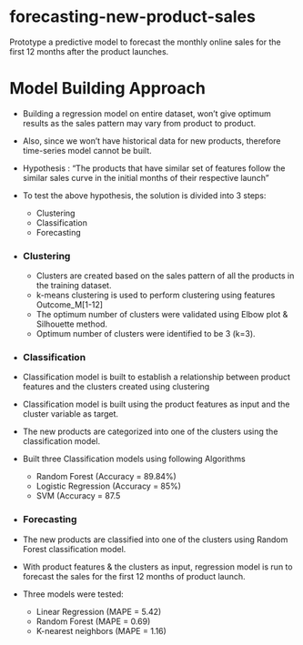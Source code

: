 # forecasting-new-product-sales

Prototype a predictive model to forecast the monthly online sales for the first 12 months after the product launches.

# Model Building Approach
* Building a regression model on entire dataset, won’t give optimum results as the sales pattern may vary from product to product.
* Also, since we won’t have historical data for new products, therefore time-series model cannot be built.
* Hypothesis :  “The products that have similar set of features follow the similar sales curve in the initial months of their respective launch”
* To test the above hypothesis, the solution is divided into 3 steps:
    * Clustering
    * Classification
    * Forecasting

* ### Clustering
  * Clusters are created based on the sales pattern of all the products in the training dataset.
  * k-means clustering is used to perform clustering using features Outcome_M[1-12]
  * The optimum number of clusters were validated using Elbow plot & Silhouette method.
  * Optimum number of clusters were identified to be 3 (k=3).

* ### Classification
* Classification model is built to establish a relationship between product features and the clusters created using clustering
* Classification model is built using the product features as input and the cluster variable as target.
* The new products are categorized into one of the clusters using the classification model.
* Built three Classification models using following Algorithms
  * Random Forest (Accuracy = 89.84%)
  * Logistic Regression (Accuracy = 85%)
  * SVM (Accuracy = 87.5
  
* ### Forecasting
* The new products are classified into one of the clusters using Random Forest classification model.
* With product features & the clusters as input, regression model is run to forecast the sales for the first 12 months of product launch.
* Three models were tested:
  * Linear Regression (MAPE = 5.42)
  * Random Forest (MAPE = 0.69)
  * K-nearest neighbors (MAPE = 1.16)

  




